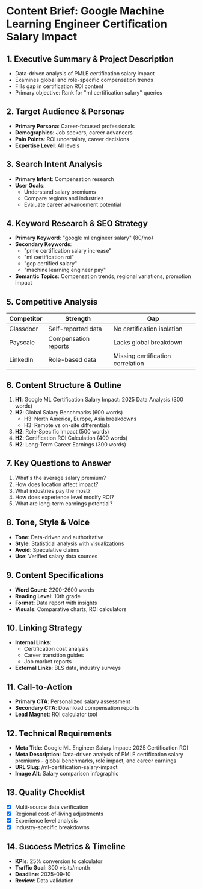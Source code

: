 # Content Brief: Google Machine Learning Engineer Certification Salary Impact

## 1. Executive Summary & Project Description
- Data-driven analysis of PMLE certification salary impact
- Examines global and role-specific compensation trends
- Fills gap in certification ROI content
- Primary objective: Rank for "ml certification salary" queries

## 2. Target Audience & Personas
- **Primary Persona**: Career-focused professionals
- **Demographics**: Job seekers, career advancers
- **Pain Points**: ROI uncertainty, career decisions
- **Expertise Level**: All levels

## 3. Search Intent Analysis
- **Primary Intent**: Compensation research
- **User Goals**:
  - Understand salary premiums
  - Compare regions and industries
  - Evaluate career advancement potential

## 4. Keyword Research & SEO Strategy
- **Primary Keyword**: "google ml engineer salary" (80/mo)
- **Secondary Keywords**:
  - "pmle certification salary increase"
  - "ml certification roi"
  - "gcp certified salary"
  - "machine learning engineer pay"
- **Semantic Topics**: Compensation trends, regional variations, promotion impact

## 5. Competitive Analysis
| Competitor | Strength | Gap |
|------------|----------|-----|
| Glassdoor | Self-reported data | No certification isolation |
| Payscale | Compensation reports | Lacks global breakdown |
| LinkedIn | Role-based data | Missing certification correlation |

## 6. Content Structure & Outline
1. **H1**: Google ML Certification Salary Impact: 2025 Data Analysis (300 words)
2. **H2**: Global Salary Benchmarks (600 words)
   - H3: North America, Europe, Asia breakdowns
   - H3: Remote vs on-site differentials
3. **H2**: Role-Specific Impact (500 words)
4. **H2**: Certification ROI Calculation (400 words)
5. **H2**: Long-Term Career Earnings (300 words)

## 7. Key Questions to Answer
1. What's the average salary premium?
2. How does location affect impact?
3. What industries pay the most?
4. How does experience level modify ROI?
5. What are long-term earnings potential?

## 8. Tone, Style & Voice
- **Tone**: Data-driven and authoritative
- **Style**: Statistical analysis with visualizations
- **Avoid**: Speculative claims
- **Use**: Verified salary data sources

## 9. Content Specifications
- **Word Count**: 2200-2600 words
- **Reading Level**: 10th grade
- **Format**: Data report with insights
- **Visuals**: Comparative charts, ROI calculators

## 10. Linking Strategy
- **Internal Links**:
  - Certification cost analysis
  - Career transition guides
  - Job market reports
- **External Links**: BLS data, industry surveys

## 11. Call-to-Action
- **Primary CTA**: Personalized salary assessment
- **Secondary CTA**: Download compensation reports
- **Lead Magnet**: ROI calculator tool

## 12. Technical Requirements
- **Meta Title**: Google ML Engineer Salary Impact: 2025 Certification ROI
- **Meta Description**: Data-driven analysis of PMLE certification salary premiums - global benchmarks, role impact, and career earnings
- **URL Slug**: /ml-certification-salary-impact
- **Image Alt**: Salary comparison infographic

## 13. Quality Checklist
- [x] Multi-source data verification
- [x] Regional cost-of-living adjustments
- [x] Experience level analysis
- [x] Industry-specific breakdowns

## 14. Success Metrics & Timeline
- **KPIs**: 25% conversion to calculator
- **Traffic Goal**: 300 visits/month
- **Deadline**: 2025-09-10
- **Review**: Data validation
